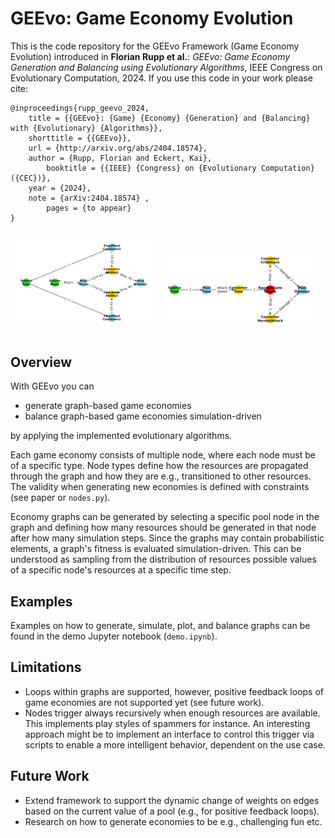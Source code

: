 # GEEvo: Game Economy Evolution

This is the code repository for the GEEvo Framework (Game Economy Evolution) introduced in **Florian Rupp et al.**: _GEEvo: Game Economy Generation and Balancing using Evolutionary Algorithms_, IEEE Congress on Evolutionary Computation, 2024.
If you use this code in your work please cite:
```
@inproceedings{rupp_geevo_2024,
	title = {{GEEvo}: {Game} {Economy} {Generation} and {Balancing} with {Evolutionary} {Algorithms}},
	shorttitle = {{GEEvo}},
	url = {http://arxiv.org/abs/2404.18574},
	author = {Rupp, Florian and Eckert, Kai},
        booktitle = {{IEEE} {Congress} on {Evolutionary Computation} ({CEC})},
	year = {2024},
	note = {arXiv:2404.18574} ,
        pages = {to appear}
}
```

<div style="display: flex; flex-direction: row;">
<p align="center">
    <img src="img/mage.png" alt="Mage Economy" style="width: 44%; margin-right: 10px;">
    <img src="img/archer.png" alt="Archer Economy" style="width: 49%; margin-right: 10px;">
</p>
</div>


## Overview
With GEEvo you can
* generate graph-based game economies
* balance graph-based game economies simulation-driven

by applying the implemented evolutionary algorithms.

Each game economy consists of multiple node, where each node must be of a specific type.
Node types define how the resources are propagated through the graph and how they are e.g., transitioned
to other resources. The validity when generating new economies is defined with constraints 
(see paper or ``nodes.py``).

Economy graphs can be generated by selecting a specific pool node in the graph and
defining how many resources should be generated in that node after how many simulation steps.
Since the graphs may contain probabilistic elements, a graph's fitness is evaluated
simulation-driven. This can be understood as sampling from the distribution of resources
possible values of a specific node's resources at a specific time step.


## Examples

Examples on how to generate, simulate, plot, and balance graphs can be found in the demo Jupyter notebook (``demo.ipynb``).


## Limitations
* Loops within graphs are supported, however, positive feedback loops of game economies are not supported yet (see future work).
* Nodes trigger always recursively when enough resources are available. This implements play styles of spammers for instance. An interesting approach might be to implement an interface to control this trigger via scripts 
to enable a more intelligent behavior, dependent on the use case.


## Future Work
* Extend framework to support the dynamic change of weights on edges based on the current value of a pool (e.g., for positive feedback loops).
* Research on how to generate economies to be e.g., challenging fun etc.
